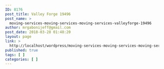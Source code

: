 ```yaml
---
ID: 8176
post_title: Valley Forge 19496
post_name: >
  moving-services-moving-services-moving-services-valleyforge-19496
author: mrgabonijeff@gmail.com
post_date: 2018-03-28 01:48:20
layout: page
link: >
  http://localhost/wordpress/moving-services-moving-services-moving-services-valleyforge-19496/
published: true
tags: [ ]
categories: [ ]
---
```

